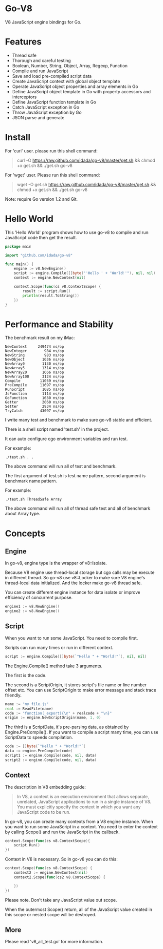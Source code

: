 Go-V8
=====

V8 JavaScript engine bindings for Go.

Features
=======

* Thread safe
* Thorough and careful testing
* Boolean, Number, String, Object, Array, Regexp, Function
* Compile and run JavaScript
* Save and load pre-compiled script data
* Create JavaScript context with global object template
* Operate JavaScript object properties and array elements in Go
* Define JavaScript object template in Go with property accessors and interceptors
* Define JavaScript function template in Go
* Catch JavaScript exception in Go
* Throw JavaScript exception by Go
* JSON parse and generate

Install
=======

For 'curl' user. please run this shell command:

> curl -O https://raw.github.com/idada/go-v8/master/get.sh && chmod +x get.sh && ./get.sh go-v8

For 'wget' user. Please run this shell command:

> wget -O get.sh https://raw.github.com/idada/go-v8/master/get.sh && chmod +x get.sh && ./get.sh go-v8

Note: require Go version 1.2 and Git.

Hello World
===========

This 'Hello World' program shows how to use go-v8 to compile and run JavaScript code then get the result.

```go
package main

import "github.com/idada/go-v8"

func main() {
	engine := v8.NewEngine()
	script := engine.Compile([]byte("'Hello ' + 'World!'"), nil, nil)
	context := engine.NewContext(nil)

	context.Scope(func(cs v8.ContextScope) {
		result := script.Run()
		println(result.ToString())
	})
}
```

Performance and Stability 
=========================

The benchmark result on my iMac:

```
NewContext     249474 ns/op
NewInteger        984 ns/op
NewString         983 ns/op
NewObject        1036 ns/op
NewArray0        1130 ns/op
NewArray5        1314 ns/op
NewArray20       1666 ns/op
NewArray100      3124 ns/op
Compile         11059 ns/op
PreCompile      11697 ns/op
RunScript        1085 ns/op
JsFunction       1114 ns/op
GoFunction       1630 ns/op
Getter           2060 ns/op
Setter           2934 ns/op
TryCatch        43097 ns/op
```

I write many test and benchmark to make sure go-v8 stable and efficient.

There is a shell script named 'test.sh' in the project. 

It can auto configure cgo environment variables and run test.

For example:

```
./test.sh . .
```

The above command will run all of test and benchmark.

The first argument of test.sh is test name pattern, second argument is benchmark name pattern.

For example:

```
./test.sh ThreadSafe Array
```

The above command will run all of thread safe test and all of benchmark about Array type.

Concepts
========

Engine
------

In go-v8, engine type is the wrapper of v8::Isolate.

Because V8 engine use thread-local storage but cgo calls may be execute in different thread. So go-v8 use v8::Locker to make sure V8 engine's thread-local data initialized. And the locker make go-v8 thread safe.

You can create different engine instance for data isolate or improve efficiency of concurrent purpose.

```go
engine1 := v8.NewEngine()
engine2 := v8.NewEngine()
```

Script
------

When you want to run some JavaScript. You need to compile first.

Scripts can run many times or run in different context.

```go
script := engine.Compile([]byte(`"Hello " + "World!"`), nil, nil)
```

The Engine.Compile() method take 3 arguments. 

The first is the code.

The second is a ScriptOrigin, it stores script's file name or line number offset etc. You can use ScriptOrigin to make error message and stack trace friendly.

```go
name := "my_file.js"
real := ReadFile(name)
code := "function(_export){\n" + realcode + "\n}"
origin := engine.NewScriptOrigin(name, 1, 0)
```

The third is a ScriptData, it's pre-parsing data, as obtained by Engine.PreCompile(). If you want to compile a script many time, you can use ScriptData to speeds compilation. 

```go
code := []byte(`"Hello " + "World!"`)
data := engine.PreCompile(code)
script1 := engine.Compile(code, nil, data)
script2 := engine.Compile(code, nil, data)
```

Context
-------

The description in V8 embedding guide:

> In V8, a context is an execution environment that allows separate, unrelated, JavaScript applications to run in a single instance of V8. You must explicitly specify the context in which you want any JavaScript code to be run.

In go-v8, you can create many contexts from a V8 engine instance. When you want to run some JavaScript in a context. You need to enter the context by calling Scope() and run the JavaScript in the callback.

```go
context.Scope(func(cs v8.ContextScope){
	script.Run()
})
```

Context in V8 is necessary. So in go-v8 you can do this:

```go
context.Scope(func(cs v8.ContextScope) {
	context2 := engine.NewContext(nil)
	context2.Scope(func(cs2 v8.ContextScope) {

	})
})
```

Please note. Don't take any JavaScript value out scope.

When the outermost Scope() return, all of the JavaScript value created in this scope or nested scope will be destroyed.

More
----

Please read 'v8_all_test.go' for more information.
